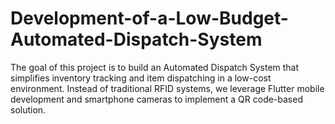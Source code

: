 # Development-of-a-Low-Budget-Automated-Dispatch-System
The goal of this project is to build an Automated Dispatch System that simplifies inventory tracking and item dispatching in a low-cost environment. Instead of traditional RFID systems, we leverage Flutter mobile development and smartphone cameras to implement a QR code-based solution. 
